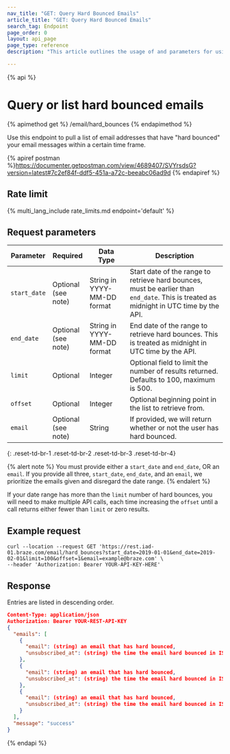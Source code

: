 ```yaml
---
nav_title: "GET: Query Hard Bounced Emails"
article_title: "GET: Query Hard Bounced Emails"
search_tag: Endpoint
page_order: 0
layout: api_page
page_type: reference
description: "This article outlines the usage of and parameters for using the retrieve a list of hard bounced email addresses Braze endpoint."

---
```

{% api %}
# Query or list hard bounced emails
{% apimethod get %}
/email/hard_bounces
{% endapimethod %}

Use this endpoint to pull a list of email addresses that have "hard bounced" your email messages within a certain time frame.

{% apiref postman %}https://documenter.getpostman.com/view/4689407/SVYrsdsG?version=latest#7c2ef84f-ddf5-451a-a72c-beeabc06ad9d {% endapiref %}

## Rate limit

{% multi_lang_include rate_limits.md endpoint='default' %}

## Request parameters

| Parameter | Required | Data Type | Description |
| ----------|-----------| ----------|----- |
| `start_date` | Optional<br>(see note) | String in YYYY-MM-DD format| Start date of the range to retrieve hard bounces, must be earlier than `end_date`. This is treated as midnight in UTC time by the API. |
| `end_date` | Optional<br>(see note) | String in YYYY-MM-DD format | End date of the range to retrieve hard bounces. This is treated as midnight in UTC time by the API. |
| `limit` | Optional | Integer | Optional field to limit the number of results returned. Defaults to 100, maximum is 500. |
| `offset` | Optional | Integer | Optional beginning point in the list to retrieve from. |
| `email` | Optional<br>(see note) | String | If provided, we will return whether or not the user has hard bounced. |
{: .reset-td-br-1 .reset-td-br-2 .reset-td-br-3  .reset-td-br-4}

{% alert note %}
You must provide either a `start_date` and `end_date`, OR an `email`. If you provide all three, `start_date`, `end_date`, and an `email`, we prioritize the emails given and disregard the date range.
{% endalert %}

If your date range has more than the `limit` number of hard bounces, you will need to make multiple API calls, each time increasing the `offset` until a call returns either fewer than `limit` or zero results.

## Example request
```
curl --location --request GET 'https://rest.iad-01.braze.com/email/hard_bounces?start_date=2019-01-01&end_date=2019-02-01&limit=100&offset=1&email=example@braze.com' \
--header 'Authorization: Bearer YOUR-API-KEY-HERE'
```

## Response
Entries are listed in descending order.

```json
Content-Type: application/json
Authorization: Bearer YOUR-REST-API-KEY
{
  "emails": [
    {
      "email": (string) an email that has hard bounced,
      "unsubscribed_at": (string) the time the email hard bounced in ISO 8601
    },
    {
      "email": (string) an email that has hard bounced,
      "unsubscribed_at": (string) the time the email hard bounced in ISO 8601
    },
    {
      "email": (string) an email that has hard bounced,
      "unsubscribed_at": (string) the time the email hard bounced in ISO 8601
    }
  ],
  "message": "success"
}
```
{% endapi %}

